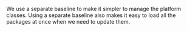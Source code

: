 We use a separate baseline to make it simpler to manage the platform classes. Using a separate baseline also makes it easy to load all the packages at once when we need to update them.